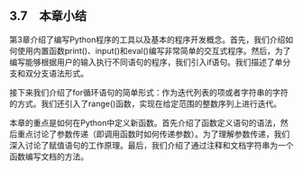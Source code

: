    

## 3.7　本章小结

第3章介绍了编写Python程序的工具以及基本的程序开发概念。首先，我们介绍如何使用内置函数print()、input()和eval()编写非常简单的交互式程序。然后，为了编写能够根据用户的输入执行不同语句的程序，我们引入if语句。我们描述了单分支和双分支语法形式。

接下来我们介绍了for循环语句的简单形式：作为迭代列表的项或者字符串的字符的方式。我们还引入了range()函数，实现在给定范围的整数序列上进行迭代。

本章的重点是如何在Python中定义新函数。首先介绍了函数定义语句的语法，然后重点讨论了参数传递（即调用函数时如何传递参数）。为了理解参数传递，我们深入讨论了赋值语句的工作原理。最后，我们介绍了通过注释和文档字符串为一个函数编写文档的方法。
